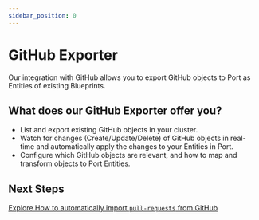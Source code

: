 ```yaml
---
sidebar_position: 0
---
```


# GitHub Exporter

Our integration with GitHub allows you to export GitHub objects to Port as Entities of existing Blueprints.

## What does our GitHub Exporter offer you?

- List and export existing GitHub objects in your cluster.
- Watch for changes (Create/Update/Delete) of GitHub objects in real-time and automatically apply the changes to your Entities in Port.
- Configure which GitHub objects are relevant, and how to map and transform objects to Port Entities.

## Next Steps

[Explore How to automatically import `pull-requests` from GitHub](./quickstart)

